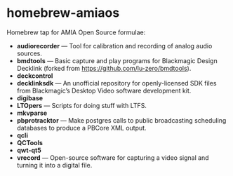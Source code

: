 # homebrew-amiaos
Homebrew tap for AMIA Open Source formulae:

- **audiorecorder** — Tool for calibration and recording of analog audio sources.
- **bmdtools** — Basic capture and play programs for Blackmagic Design Decklink (forked from https://github.com/lu-zero/bmdtools).
- **deckcontrol**
- **decklinksdk** — An unofficial repository for openly-licensed SDK files from Blackmagic’s Desktop Video software development kit.
- **digibase**
- **LTOpers** — Scripts for doing stuff with LTFS.
- **mkvparse**
- **pbprotracktor** — Make postgres calls to public broadcasting scheduling databases to produce a PBCore XML output.
- **qcli**
- **QCTools**
- **qwt-qt5**
- **vrecord** — Open-source software for capturing a video signal and turning it into a digital file.
